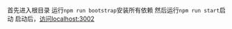 首先进入根目录
运行`npm run bootstrap`安装所有依赖
然后运行`npm run start`启动
启动后，[访问localhost:3002](http://localhost:3002/)

